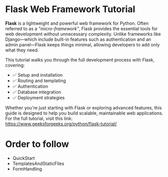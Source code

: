 # Flask Web Framework Tutorial

**Flask** is a lightweight and powerful web framework for Python. Often referred to as a *"micro-framework"*, Flask provides the essential tools for web development without unnecessary complexity. Unlike frameworks like Django—which include built-in features such as authentication and an admin panel—Flask keeps things minimal, allowing developers to add only what they need.

This tutorial walks you through the full development process with Flask, covering:

- ✅ Setup and installation
- ✅ Routing and templating
- ✅ Authentication
- ✅ Database integration
- ✅ Deployment strategies

Whether you're just starting with Flask or exploring advanced features, this guide is designed to help you build scalable, maintainable web applications.
For the full tutorial, visit this link: https://www.geeksforgeeks.org/python/flask-tutorial/

# Order to follow
 - QuickStart
 - TemplatesAndStaticFiles
 - FormHandling
